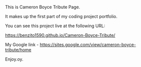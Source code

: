 This is Cameron Boyce Tribute Page.

It makes up the first part of my coding project portfolio.

You can see this project live at the following URL:

https://benzito1590.github.io/Cameron-Boyce-Tribute/

My Google link - https://sites.google.com/view/cameron-boyce-tribute/home

Enjoy.oy.